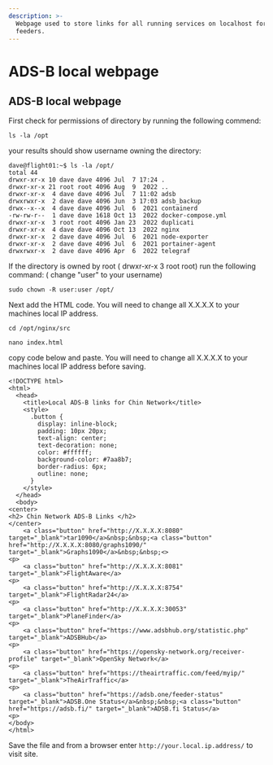 ```yaml
---
description: >-
  Webpage used to store links for all running services on localhost for ADS-B
  feeders.
---
```


# ADS-B local webpage

## ADS-B local webpage

First check for permissions of directory by running the following commend:

```
ls -la /opt
```

your results should show username owning the directory:

```
dave@flight01:~$ ls -la /opt/
total 44
drwxr-xr-x 10 dave dave 4096 Jul  7 17:24 .
drwxr-xr-x 21 root root 4096 Aug  9  2022 ..
drwxr-xr-x  4 dave dave 4096 Jul  7 11:02 adsb
drwxrwxr-x  2 dave dave 4096 Jun  3 17:03 adsb_backup
drwx--x--x  4 dave dave 4096 Jul  6  2021 containerd
-rw-rw-r--  1 dave dave 1618 Oct 13  2022 docker-compose.yml
drwxr-xr-x  3 root root 4096 Jan 23  2022 duplicati
drwxr-xr-x  4 dave dave 4096 Oct 13  2022 nginx
drwxr-xr-x  2 dave dave 4096 Jul  6  2021 node-exporter
drwxr-xr-x  2 dave dave 4096 Jul  6  2021 portainer-agent
drwxrwxr-x  2 dave dave 4096 Apr  6  2022 telegraf
```

If the directory is owned by root ( drwxr-xr-x 3 root root) run the following command: ( change "user" to your username)

```
sudo chown -R user:user /opt/  
```

Next add the HTML code. You will need to change all X.X.X.X to your machines local IP address.

```
cd /opt/nginx/src
```

```
nano index.html
```

copy code below and paste. You will need to change all X.X.X.X to your machines local IP address before saving.

```
<!DOCTYPE html>
<html>
  <head>
    <title>Local ADS-B links for Chin Network</title>
    <style>
      .button {
        display: inline-block;
        padding: 10px 20px;
        text-align: center;
        text-decoration: none;
        color: #ffffff;
        background-color: #7aa8b7;
        border-radius: 6px;
        outline: none;
      }
    </style>
  </head>
  <body>
<center>
<h2> Chin Network ADS-B Links </h2>
</center>
    <a class="button" href="http://X.X.X.X:8080" target="_blank">tar1090</a>&nbsp;&nbsp;<a class="button" href="http://X.X.X.X:8080/graphs1090/" target="_blank">Graphs1090</a>&nbsp;&nbsp;<>
<p>
    <a class="button" href="http://X.X.X.X:8081" target="_blank">FlightAware</a>
<p>
    <a class="button" href="http://X.X.X.X:8754" target="_blank">FlightRadar24</a>
<p>
    <a class="button" href="http://X.X.X.X:30053" target="_blank">PlaneFinder</a>
<p>
    <a class="button" href="https://www.adsbhub.org/statistic.php" target="_blank">ADSBHub</a>
<p>
    <a class="button" href="https://opensky-network.org/receiver-profile" target="_blank">OpenSky Network</a>
<p>
    <a class="button" href="https://theairtraffic.com/feed/myip/" target="_blank">TheAirTraffic</a>
<p>
    <a class="button" href="https://adsb.one/feeder-status" target="_blank">ADSB.One Status</a>&nbsp;&nbsp;<a class="button" href="https://adsb.fi/" target="_blank">ADSB.fi Status</a>
<p>
</body>
</html>

```

Save the file and from a browser enter `http://your.local.ip.address/` to visit site.
